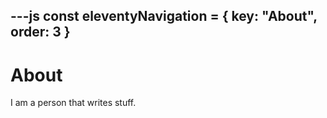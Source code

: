 ---js
const eleventyNavigation = {
 key: "About",
 order: 3
}
---

# About

I am a person that writes stuff.
